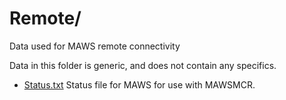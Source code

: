 ﻿# Remote/

Data used for MAWS remote connectivity

Data in this folder is generic, and does not contain any specifics.

* [Status.txt](Status.txt)
Status file for MAWS for use with MAWSMCR.